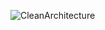 ![CleanArchitecture](https://user-images.githubusercontent.com/75507906/191754944-392aec6b-dc90-49a6-a6d8-ef20f8c24943.jpeg)
